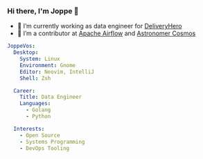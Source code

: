 ### Hi there, I'm Joppe 👋
- 🔭 I’m currently working as data engineer for [DeliveryHero](https://www.deliveryhero.com/)
- 👯 I’m a contributor at [Apache Airflow](https://github.com/apache/airflow) and [Astronomer Cosmos](https://github.com/astronomer/astronomer-cosmos)

```yaml
JoppeVos:
  Desktop:
    System: Linux
    Environment: Gnome
    Editor: Neovim, IntelliJ
    Shell: Zsh

  Career:
    Title: Data Engineer
    Languages:
      - Golang
      - Python

  Interests:
    - Open Source
    - Systems Programming
    - DevOps Tooling
```   
<!--
**joppevos/joppevos** is a ✨ _special_ ✨ repository because its `README.md` (this file) appears on your GitHub profile.

Here are some ideas to get you started:

- 🔭 I’m currently working on ...
- 🌱 I’m currently learning ...
- 👯 I’m looking to collaborate on ...
- 🤔 I’m looking for help with ...
- 💬 Ask me about ...
- 📫 How to reach me: ...
- 😄 Pronouns: ...
- ⚡ Fun fact: ...
-->

